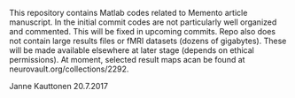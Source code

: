 This repository contains Matlab codes related to Memento article manuscript. In the initial commit codes are not particularly well organized and commented. This will be fixed in upcoming commits. Repo also does not contain large results files or fMRI datasets (dozens of gigabytes). These will be made available elsewhere at later stage (depends on ethical permissions). At moment, selected result maps acan be found at neurovault.org/collections/2292.

Janne Kauttonen
20.7.2017

